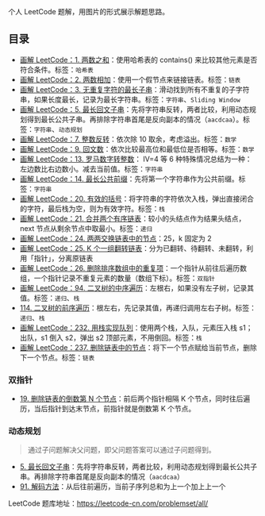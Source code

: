 个人 LeetCode 题解，用图片的形式展示解题思路。

## 目录

* [画解 LeetCode：1. 两数之和](docs/1.%20two-sum.md)：使用哈希表的 contains() 来比较其他元素是否符合条件。标签：`哈希表`
* [画解 LeetCode：2. 两数相加](docs/2.%20add-two-numbers.md)：使用一个假节点来链接链表。标签：`链表`
* [画解 LeetCode：3. 无重复字符的最长子串](docs/3.%20longest-substring-without-repeating-character.md)：滑动找到所有不重复的子字符串，如果长度最长，记录为最长字符串。标签：`字符串`、`Sliding Window`
* [画解 LeetCode：5. 最长回文子串](docs/5.md)：先将字符串反转，两者比较，利用动态规划得到最长公共子串。再排除字符串首尾是反向副本的情况（`aacdcaa`）。标签：`字符串`、`动态规划`
* [画解 LeetCode：7. 整数反转](docs/7.%20reverse-integer.md)：依次除 10 取余，考虑溢出。标签：`数学`
* [画解 LeetCode：9. 回文数](docs/9.%20palindrome-number.md)：依次比较最高位和最低位是否相等。标签：`数学`
* [画解 LeetCode：13. 罗马数字转整数](docs/13.%20roman-to-integer.md)：
  IV=4 等 6 种特殊情况总结为一种：左边数比右边数小。减去当前值。标签：`字符串`
* [画解 LeetCode：14. 最长公共前缀](docs/14.%20longest-common-prefix.md)：先将第一个字符串作为公共前缀。标签：`字符串`
* [画解 LeetCode：20. 有效的括号](docs/14.%20valid-parentheses.md)：将字符串的字符依次入栈，弹出直接闭合的字符，最后栈为空，则为有效字符。标签：`栈`
* [画解 LeetCode：21. 合并两个有序链表](docs/21.%20merge-two-sorted-lists.md)：较小的头结点作为结果头结点，next 节点从剩余节点中取最小。标签：`递归`
* [画解 LeetCode：24. 两两交换链表中的节点](docs/24.%20swap-nodes-in-pairs.md)：25，k 固定为 2 
* [画解 LeetCode：25. K 个一组翻转链表](docs/25%reverse-nodes-in-k-group.md)：分为已翻转、待翻转、未翻转，利用「指针」，分离原链表
* [画解 LeetCode：26. 删除排序数组中的重复项](docs/26.%20remove-duplicates-from-sorted-array.md)：一个指针从前往后遍历数组，一个指针记录不重复元素的数量（数组下标）。标签：`双指针`
* [画解 LeetCode：94. 二叉树的中序遍历](docs/94.%20binary-tree-inoder-traversal.md)：左根右，如果没有左子树，记录其值。标签：`递归`、`栈`
* [114. 二叉树的前序遍历]()：根左右，先记录其值，再递归调用左右子树。标签：`递归`、`栈`
* [画解 LeetCode：232. 用栈实现队列](docs/232.%20implement-queue-using-stacks.md)：使用两个栈，入队，元素压入栈 s1；出队，s1 倒入 s2，弹出 s2 顶部元素，不用倒回。标签：`栈`
* [画解 LeetCode：237. 删除链表中的节点](docs/237.%20delete-node-in-a-linked-list.md)：将下一个节点赋给当前节点，删除下一个节点。标签：`链表`

### 双指针

- [19. 删除链表的倒数第 N 个节点](/docs/19.md)：前后两个指针相隔 K 个节点，同时往后遍历，当后指针到达末节点，前指针就是倒数第 K 个节点。

### 动态规划

> 通过子问题解决父问题，即父问题答案可以通过子问题得到。

- [5. 最长回文子串](docs/5.md)：先将字符串反转，两者比较，利用动态规划得到最长公共子串。再排除字符串首尾是反向副本的情况（`aacdcaa`）
- [91. 解码方法](/docs/91.md)：从后往前遍历，当前子序列总和为上一个加上上一个


LeetCode 题库地址：https://leetcode-cn.com/problemset/all/
